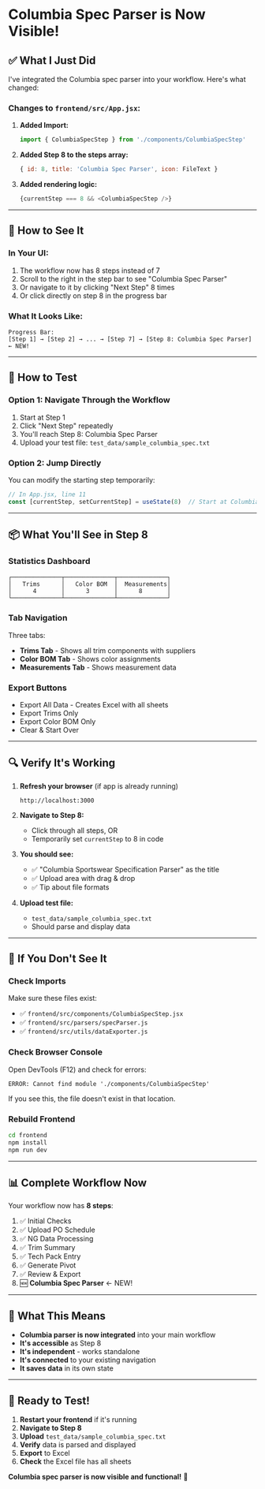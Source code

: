 # Columbia Spec Parser is Now Visible!

## ✅ What I Just Did

I've integrated the Columbia spec parser into your workflow. Here's what changed:

### Changes to `frontend/src/App.jsx`:

1. **Added Import:**
   ```javascript
   import { ColumbiaSpecStep } from './components/ColumbiaSpecStep'
   ```

2. **Added Step 8 to the steps array:**
   ```javascript
   { id: 8, title: 'Columbia Spec Parser', icon: FileText }
   ```

3. **Added rendering logic:**
   ```javascript
   {currentStep === 8 && <ColumbiaSpecStep />}
   ```

---

## 🎯 How to See It

### In Your UI:

1. The workflow now has 8 steps instead of 7
2. Scroll to the right in the step bar to see "Columbia Spec Parser"
3. Or navigate to it by clicking "Next Step" 8 times
4. Or click directly on step 8 in the progress bar

### What It Looks Like:

```
Progress Bar:
[Step 1] → [Step 2] → ... → [Step 7] → [Step 8: Columbia Spec Parser] ← NEW!
```

---

## 🧪 How to Test

### Option 1: Navigate Through the Workflow

1. Start at Step 1
2. Click "Next Step" repeatedly
3. You'll reach Step 8: Columbia Spec Parser
4. Upload your test file: `test_data/sample_columbia_spec.txt`

### Option 2: Jump Directly

You can modify the starting step temporarily:

```javascript
// In App.jsx, line 11
const [currentStep, setCurrentStep] = useState(8)  // Start at Columbia step
```

---

## 📦 What You'll See in Step 8

### Statistics Dashboard

```
┌──────────────┬──────────────┬──────────────┐
│   Trims      │   Color BOM  │  Measurements│
│      4       │      3       │      8       │
└──────────────┴──────────────┴──────────────┘
```

### Tab Navigation

Three tabs:
- **Trims Tab** - Shows all trim components with suppliers
- **Color BOM Tab** - Shows color assignments
- **Measurements Tab** - Shows measurement data

### Export Buttons

- Export All Data - Creates Excel with all sheets
- Export Trims Only
- Export Color BOM Only
- Clear & Start Over

---

## 🔍 Verify It's Working

1. **Refresh your browser** (if app is already running)
   ```
   http://localhost:3000
   ```

2. **Navigate to Step 8:**
   - Click through all steps, OR
   - Temporarily set `currentStep` to 8 in code

3. **You should see:**
   - ✅ "Columbia Sportswear Specification Parser" as the title
   - ✅ Upload area with drag & drop
   - ✅ Tip about file formats

4. **Upload test file:**
   - `test_data/sample_columbia_spec.txt`
   - Should parse and display data

---

## 🐛 If You Don't See It

### Check Imports

Make sure these files exist:
- ✅ `frontend/src/components/ColumbiaSpecStep.jsx`
- ✅ `frontend/src/parsers/specParser.js`
- ✅ `frontend/src/utils/dataExporter.js`

### Check Browser Console

Open DevTools (F12) and check for errors:
```
ERROR: Cannot find module './components/ColumbiaSpecStep'
```

If you see this, the file doesn't exist in that location.

### Rebuild Frontend

```bash
cd frontend
npm install
npm run dev
```

---

## 📊 Complete Workflow Now

Your workflow now has **8 steps**:

1. ✅ Initial Checks
2. ✅ Upload PO Schedule
3. ✅ NG Data Processing
4. ✅ Trim Summary
5. ✅ Tech Pack Entry
6. ✅ Generate Pivot
7. ✅ Review & Export
8. 🆕 **Columbia Spec Parser** ← NEW!

---

## 🎉 What This Means

- **Columbia parser is now integrated** into your main workflow
- **It's accessible** as Step 8
- **It's independent** - works standalone
- **It's connected** to your existing navigation
- **It saves data** in its own state

---

## 🚀 Ready to Test!

1. **Restart your frontend** if it's running
2. **Navigate to Step 8**
3. **Upload** `test_data/sample_columbia_spec.txt`
4. **Verify** data is parsed and displayed
5. **Export** to Excel
6. **Check** the Excel file has all sheets

**Columbia spec parser is now visible and functional!** 🎊

